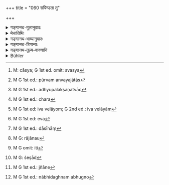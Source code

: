 +++
title = "060 सपिण्डता तु"

+++

<details><summary>गङ्गानथ-मूलानुवादः</summary>

The ‘Sapiṇḍa-relationship’ ceases with the person in the seventh-degree and the ‘Samānodaka-relationship,’ when the origin and the name become unrecognisable—(60).
</details>

<details><summary>मेधातिथिः</summary>

अन्वयसंज्ञाविज्ञानाद् बान्धवग्रहणानुवृत्तेश् चान्वयजाः **सप्तमपुरुषा**वधयः **सपिण्डा** उच्यन्ते । "येभ्यः स्वस्य[^१५२] पिता दद्यात् तेभ्यः पुत्रः" इति जीवत्पूर्वपित्रादेर् विधानात् षट् तावद् योग्यतया सपिण्डा भवन्ति । यद्य् अपि पितृभ्यो दीयते आत्मना सप्तम अतः पितामहप्रपितामहाद्याः पूर्वान्वयजातास्[^१५३] ते सपिण्डा इति व्यपदिश्यन्ते । पूर्वे षट् सपिण्डाः । अपरे पुत्रादयः षड् एव । यत एकस्याः पिण्डदानक्रियायाः सहभावात् सपिण्डाद्युपदेशो लभ्यते, पुत्रादेर् अपि सहभावः पौत्रादिना क्रियमाणो ऽयम्, तेन येभ्यो दीयते यैश् च सह संप्रदानवान् भविष्यति सर्वे ते सपिण्डा व्यपदिश्यन्ते । यतो न तत्र पिण्डदानम् अवध्युपलक्षणत्वाच्[^१५४] छङ्ख[^१५५] इव शङ्खवेलायाम्[^१५६] आगन्तव्यम् इति । तेन यावद् उक्तं स्यात् "प्रपितामहस्य यः प्रपितामहस् तदन्वयजा ये यावत् सप्तमास् ते सपिण्डा," एवं[^१५७] स्वसंततौ पित्रादिसंततौ द्रष्टव्यम् । यत एव भेदस् तम् उपादाय गणना कर्तव्या यावत् सप्तमावधि । यथा पितामहो येषाम् एकस् ते तत आरभ्य सप्तमावधयः सपिण्डा इत्य् एव सर्वत्र ।


[^१५७]:
     M G 1st ed: eva


[^१५६]:
     M G 1st ed: iva velāyom; G 2nd ed.: iva velāyām


[^१५५]:
     M G 1st ed.: chara


[^१५४]:
     M G 1st ed.: adhyupalakṣaṇatvāc


[^१५३]:
     M G 1st ed.: pūrvam anvayajātās


[^१५२]:
     M: cāsya; G 1st ed. omit: svasya

- तदन्वयजत्वे चोपलक्षणे जातेर् अनाश्रयणाद् विजातीया अपि क्षत्रियादयो ब्राह्मणादीनां सपिण्डा भवन्ति । अत एव तज्जननाद्याशौचे ब्राह्मणस्य दशाह एव, तेषां तु स्वकाल एव द्वादशाहादिः । अतः सर्वस्य विजातीयनिमित्ते विजातीयसपिण्डनिमित्ते वा जन्मादौ स्वकाल एव शुद्धिः । 

- क्षत्रियादीनां ब्राह्मणापेक्षया त्रिपुरुषं सापिण्ड्यम् । तथा च शङ्खः-

> यद्य् एकजाता बहवः  
> पृथक्क्षेत्राः पृथग्जनाः ।  
> एकपिण्डाः पृथक्शौचाः  
> पिण्डस् त्व् आवर्तते त्रिषु ॥

"**पृथक्क्षेत्राः**" भिन्नजातीयासु स्त्रीष्व् इत्य् अर्थः । "**पृथग्जनाः**" पृथक्क्षेत्रसमानजातीया अप्य् अनेकमातृका भवन्ति, तदर्थम् उभयोर् उपादानम् । "**एकपिण्डाः**" सपिण्डा भवन्ति । किं तु "**पृथक्शौचाः**" स्वजातिनिमित्त एव तेषां शुद्धिकालः । ब्राह्मणस्य क्षत्रियादेः सूतकादौ दशाहः, ब्राह्मणस्य सूतके तेषां द्वादशाहश् च । तथा चान्यो ऽपि विशेषः- "पिण्डस् त्रिष्व् आवर्तते" । त्रिष्व् एव भवति पुरुषेषु । 

- समानजातीयापेक्षया क्षत्रियादीनां ब्राह्मणवत् षट् पुरुषस्य सापिण्ड्यम् "एकजाताः पृथक्क्षेत्राः" इत्यादिविशेषणोपादानात् । असमानजातीयापेक्षं त्रिपुरुषत्वम् अनेन वाक्येन शक्यते प्रतिपादयितुम् । एष एवार्थो ऽनया स्मृत्या स्पष्टीक्रियते-

> क्षत्रविट्शूद्रदायादा ये सुयुर् विप्रस्य बाण्धवाः ।  
> तेषाम् आशौचे विप्रस्य दशाहाच् छुद्धिर् इष्यते ॥

"षड्भिस् त्रिभिर् अथैकेन" इत्यादि च । 

- स्त्रीणां तु विजातीयानां भर्तृकालेन जीवति भर्तरि शुद्धिः । आह च-

> सूतौ मृते तु दासानां[^१५८] पत्नीनां चानुलोमतः ।  
> स्वामितुल्यं भवेच् छौचं मृते स्वामिनि पैत्रकम् ॥


[^१५८]:
     M G 1st ed.: dāsīnāṃ


अन्ये पठन्ति "असवर्णासुतानाम्" इति प्रथमं पादम् । यद्य् अयम् अस्ति पाठस् तदा पुत्राणाम् अपि शूद्राणां पितृगृहे व्यवस्थितानां तत्परतन्त्राणां पितृजात्यपेक्षया दशाहादिर् एव शुद्धिकालः । 

- दासाश् चात्र वैतनिका गृह्यन्ते । ये तु गर्भदासास् तेषां विध्यन्तरं श्रूयते-

> कारवः शिल्पिनो वैद्या दासीदासं तथैव च ।  
> राजानो[^१५९] राजभृत्याश् च सद्यःशौचाः प्रकीर्तिताः ॥ इति ।


[^१५९]:
     M G: rājānau

स्पर्शने चैवम् एतेषां शुचित्वं विज्ञेयम्, न पुनर् दानभोजनादिक्रियासु । यतः कर्मनिमित्ता एते शब्दाः, अतः किं विपर्यये शुद्धिः किं सर्वाः क्रियाः प्रतिप्रसवा उत काश्चिद् एवाभ्यनुज्ञायन्ते । यतो "राज्ञश् च कार्याविधातार्थम्" इत्य् आकाङ्क्षायां यान्य् एव कर्माणि तान्य् एव हृदयम् आगच्छन्ति । तथैव च समाचारः । 

- <u>ननु</u> च नात्र स्पर्शप्रतिषेधः श्रुतः । 

- यावता स्मृत्यन्तरे पठ्यते- 

- अस्थिसंचयनाद् ऊर्ध्वम् अङ्गस्पर्शो विधीयते ।

तथान्यच् च-

> त्रिभिश् चतुर्भिर् वाहोभिर्  
> ब्राह्मणः स्पृश्यताम् इयात् ।  
> एकादशेन शुद्धिः स्यान्  
> मृतके सूतके तथा ॥

"राज्ञः षष्ठे सप्तमे वा स्पर्शः, द्वादशाहेनान्नशूद्धिः । वैश्यस्य स्पर्शनम् अष्टमे नवमे वा, पक्षेणान्नशुद्धिः । शूद्रस्य स्पर्शनम् एकादशे द्वादशे वा, मासेनान्नशुद्धिः " इति[^१६०] हारितः । तथा वाक्यन्तरम् अपि-


[^१६०]:
     M G omit: iti

> स्पर्शे क्रमेण वर्णानां त्रिचतुःपञ्चषैर् दिनैः ।
> भोज्यान्नो दशभिर् विप्रः शेषा[^१६१] द्वित्रिषडुत्तरैः ॥


[^१६१]:
     M G: śeṣād

- एते च विकल्पाः प्रयोजनापेक्षया गुणवद् अगुणापेक्षया व्यवस्थापनीयाः । सर्वेषां तावद् ब्राह्मणस्य भक्तदासास् त्रिचतुरैर् अहोभिः स्पर्शनेन दूषयन्ति । गर्भदासास् तु सद्यः । एवम् इतरेषाम् अपि वर्णाना । 

- यत्रेदं सद्यःशौचं तत्र सर्वत्र स्नानं वाससा च । द्रव्यस्य शुद्धिर् या यस्य विहिता इति ज्ञापयिष्यते (म्ध् ५.१०९) ।

- कन्यानाम् अपि त्रिपौरुषेयि सपिण्डता । "सपुत्राणां तु स्त्रीणां त्रिपुरुषं विज्ञायते" (वध् ४.१८) इति वसिष्ठः । आशौच एवैतत् । विवाहे तु विधिर् दर्शितः । 

- स्थितम् एतत्- सप्तमपुरुषो मर्यादा, षट्पुरुषाः सपिण्डा इति । **सप्तमे** प्राप्ते **विनिवर्तते** । 
  
**समानोदकभावः** समानोदकव्यपदेशः । **जन्मनाम्नोर् अवेदने** । जन्म च "अयम् अस्मत्कुले जातः", नाम अमुष्माद् इदं नामकात् पितृपितामहादेः । उभयोर् अवेदने निवृत्तिर् । अतश् चान्यतरे ज्ञाते[^१६२] ऽप्य् अनिष्टोदकं ज्ञेयम् । "अवतीर्य नदीम् अन्यद् वा जलाशयं नाभिदघ्नभुग्नो[^१६३] दक्षिणाभिमुखः सव्योत्तराभ्यां पाणिभ्याम् उदकं कृत्वानवेक्षमाणाः प्रत्याव्रजेयुः" इति ॥ ५.६० ॥


[^१६३]:
     M G 1st ed.: nābhidaghnam abhugno


[^१६२]:
     M G 1st ed.: jñāne
</details>

<details><summary>गङ्गानथ-भाष्यानुवादः</summary>

Inasmuch as the present context is meant to provide information regarding the exact signification of the term ‘*anvaya*’, ‘family’,—and as the term ‘*bāndhava*’, ‘relation’ (of the proceeding verses) is meant to be construed with the present text also,—the meaning of the present verse is that persons born of the same family are called ‘*Sapiṇḍas*’ upto the person in the seventh grade. In view of the assertion—‘the son shall make offerings to those to whom his fathers make them’.—which lays down offerings to be made also by a person whose father is living; six persons become recognised as ‘*Sapiṇḍas*’ (the seventh being the offeror himself).

Further, according to the statement’—‘offerings are made to forefathers, counting one’s own self as the seventh’—the grandfather, the great-grand-father and other ancestors are called ‘*Sapiṇḍas*’; and yet, while the six ancestors are called ‘*Sapiṇḍas*,’ the six descendants, beginning with the son, are also called ‘*Sapiṇḍas*,’ Because the ‘offering of the ball’ is a single act, upon which, and in connection with which, the title ‘*Sapiṇḍa*’ becomes applicable,—the ‘son’ and other descendants also become associated with this ‘act as performed by the grandson, and other descendants respectively; consequently the person to whom one makes the offering, and along with whom he becomes the recipient of the offering—all these come to be called ‘*Sapiṇḍa*;’ and the reason for this lies in the fact that the ‘ball-offering’ is the only indicative in the present case; just as in the case of the assertion ‘you should come at conch-time (gun-time)’ the ‘conch’ is the only indicative of the time that is meant. Thus it comes to this that all descendants upto the seventh grade of the greatgrandfather of one’s great-grandfather are his ‘*Sapiṇḍas*’; and similarly the descending line of one’s descendants, and the descendants of his father, grand-father and the rest. The degrees are to be counted from that person from whom the two lines bifurcate. For instance, among persons who have a common grandfather, the seven degrees should be counted from that grandfather, and persons falling within those seven degrees would be the ‘*Sapiṇḍa*’. Similarly in all cases.

In dealing with the question of ‘*Sapiṇḍa*’, all that the text speaks of is ‘person born of the same family,’ and no mention of the caste is made; consequently persons belonging to the *Kṣatriya* and other castes also become ‘*Sapiṇḍa*’ of the Brāhmaṇa. It is for this reason that on the birth of such persons also the Brāhmaṇa remains ‘impure’ for ten days; while in their own case the period lasts for twelve days (for the
*Kṣatriya*), thirteen for the *Vaiśya* and so forth. Thus then, in the
case of the birth or death of the person of a different caste, or in that of the *Sapiṇḍa* of a different caste, the purification is governed by the period prescribed for the caste of the person concerned.

In the case of the Kṣatriya and other castes, their ‘Sapiṇḍa’-relationship to the Brāhmaṇa extends to three degrees only; as says Śaṅkha—“If of one person there are born several persons, of different mothers and diverse castes, these are ‘Sapiṇḍas’, with varying periods of purification; but the ball-offering extends over three degrees only.” In this passage the term ‘of different mothers’ means ‘*born of mothers of different castes*’; the term ‘of diverse castes’ has also been added in view of the fact that persons born of mothers of the *same* caste also are ‘born of different mothers’.—These are ‘*Ekapiṇḍa*’, *i.e., Sapiṇḍa*; but ‘with varying periods of purification’; *i.e*., the purification of each person is in accordance with his own caste; for instance, for the Brāhmaṇa in the case of the birth, etc, of his *Sapiṇḍa* of the *Kṣatriya* and other castes, the purification takes *ten* days; while for the *Kṣatriya*, in the case of the birth, &c. of his *Brāhmaṇa Sapiṇḍa*, it takes twelve days;—there is the further peculiarity in this case that ‘the ball-offering extends over three degrees only’; *i.e*., it is offered to persons within three degrees only.

Within the pale of their own castes however, for the *Kṣatriya* and other castes also the ‘Sapiṇḍa-relationship’ extends over seven degrees, exactly as for Brāhmaṇas; specially as in the words of Śaṅkha justed quoted, we find the qualifying terms ‘*born* of *one person from different mothers*’—it is only in relation to other castes that their ‘Sapiṇḍa-relstionship can be understood to extend over three degrees only. This same fact is still more clearly stated in the following
*Smṛti*—text—‘In the case of impurity due to the death of those
relations of the Brāhmaṇa who are descendants from the *Kṣatriya*, the
*Vaiśya* and the *Śūdra*, the purification of the Brāhmaṇa comes after
ten days, upto six, three and one stage respectively.’

In the case of the wives of different castes, if the husband is alive, the purification is determined by the time laid down for the husband. To this end it is said—‘In the case of birth and death among slaves, and among one’s wives of lower castes, the purification would be similar to that of the master or husband, but if the husband is not living, it shall be similar to that of their fathers.’

In place of the fist quarter of the text (instead of the words ‘*sūte mṛte tu dāsānām*—‘in the case of birth and death among slaves’) some people read ‘*asavarṇāsutānām*’ (‘of sons born of other castes’). If such be the reading, then such Śūdra-sons as live in the house of the Brāhmaṇa-father would be controlled entirely by the ways of the father, and hence their time of purification would be *ten days* in consideration of their father’s caste.

The term ‘*dāsa*,’ ‘slave’, in the text just quoted are meant to be those that have been hired; because for born slaves we have another rule,—viz:—‘Artisans, mechanics, female and male slaves, and king’s officers have been declared to be capable of immediate purification’. Bat this ‘purification’ should be understood to consist only in their touchability, and not as entitling them to the acts of offering gifts, feeding Brāhmaṇas and so forth; and the reason for this lies in the fact that all the names here mentioned are such as are based upon
*professions*; which gives rise to the following questions—(*a*) Is the
purification here laid down subversive of all the rules that have been laid down before?—Or (*b*) does it entitle the man to all acts?—Or (*c*) does it entitle him to a few of these only? And the conclusion that suggests itself is that the man is entitled to just those acts that may be necessary for the proper carrying out of the King’s business. Such also is the usage.

*Objection.—“in* the present context we do not find any prohibition of
touching \[how then can the text just quoted be taken as pertaining to
*touchability* alone\]?”

But in another *Smṛti-text* we read—‘The touching of the body is permitted after the bones have been collected;’ and also elsewhere—‘The Brāhmaṇas become touchable in three or four days; while at birth or death, purification comes in eleven days; in the case of the *Kṣatriya* there is touchability on the sixth or seventh day, and their food becomes pure in twelve days; in the case of the *Vaiśya*, touchability comes on the eighth or ninth day, but their food is pure in a fortnight; the *Śūdra* becomes touchable on the eleventh or twelfth day and the purification of his food comes about in a month.’ So says *Hārīta*; and yet another text also—‘The touchability of the different castes comes about in three, four, five and six days respectively; the food of the Brāhmaṇa becomes eatable in ten days, and that of the other castes two, three and six days later’.

The several alternatives mentioned in the above texts are he taken as based upon the exigencies of individual cases, as also upon the higher or lower qualifications of the persons concerned; *e.g*. the hired slaves of the Brāhmaṇa remain untouchable for time or four days, while-their born slaves become touchable immediately. Similarly, in the case of the other cutes also.

Wherever ‘immediate purification’ is mentioned, them should be bathing with all the clothes on.

As regards the purification of material substances,—all details are going to be explained later on.

Among girls also, the ‘*Sapiṇḍa-relationship*’ extends to three degrees. As says Vaśiṣṭha—‘For women who have got sons it is known to extend to three degrees.’ This limited ‘*sapiṇḍa-* relationship’ in the case of women however refers only to Impurity; as regards *marriage* what its extent should be has been already indicated before.

The final conclusion thus is that the seventh degree is the limit, and the persona up to and including the sixth degree are ‘*Sapiṇḍas*’. This is what is meant by the words—‘*it ceases with the person in the seventh deree* (*decree*?).’

‘*The Samānodaka*’ *relationship*—*i.e. the name* ^(‘)*Samānodaka*’—‘*when the origin and the name become unrecognisable*.’—‘Origin’—‘such a person is born in my own family’;—‘*name*’—‘he is descended from the father named so and so, and the grandfather named so *&*; so’;—when both these are ‘*unrecognisable*.’ That is, when either of these happens to be unknown, then also, the name in question is not applicable.

In the case of persons within the limits of ‘Samānodaka-relationship,’ all that people should do is to enter a river or some other water-reservoir, till the water reaches up to the navel,—they should face the south and, having offered water with the right hand upward, without looking back, should return home.—(60)
</details>

<details><summary>गङ्गानथ-टिप्पन्यः</summary>

This verse is quoted in *Aparārka*, (p. 893), as providing the
definition of the ‘*Samānodaka*’ relationship, and explains the meaning
to be that this relationship subsists among all those people who clearly
recognise a common ancestor;—in *Mitākṣarā* (on 1.253);—in
*Parāśaramādhava* (Ācāra, p. 590);—in *Vyāvahāramayūkha* (p. 63) which,
construes ‘*Saptame*’ as ‘*Saptame atīte*,’ so that the seventh also
becomes included in ‘*Sapiṇḍa*’ relationship;—in *Madanapārijāta* (p.
427);—in *Śuddhimayūkha* (p. 37), which says that ‘*vinivartate*’ is to
be construed with the second line also;—in *Smṛtisāroddhāra* (p. 230),
which says that from the point where ‘*Samānodaka*’ relationship ceases,
‘*Sagotra*’ relationship alone remains;—in *Nityācārapradīpa* (p. 104),
which quotes Medhātithi to the effect that all those who are descended
from the great-grandfather of one’s own great-grandfather are his
‘Sapiṇḍas’;—in *Hāralatā* (p. 96), which has the following note:—Six
ancestors beginning from one’s father are *his* ‘Sapiṇḍa,’ the seventh
ancestor is not ‘*Sapiṇḍa*’; and the reason for this lies in the fact
that one’s three immediate ancestors—father, grandfather and
great-grandfather—are entitled to receive the ‘piṇḍa’ from him, and the
next three ancestors—*i*. *e*., the father, grandfather and
great-grandfather of the great-grandfather,—are entitled to the
‘smearings of his piṇḍa;’ while the seventh ancestor is not entitled to
any share of *Piṇḍa*; it adds that the man himself is ‘*Sapiṇḍa*’ of his
own six ancestors;—in *Śuddhikaumudī* (p. 52), which explains that the
‘Sapiṇḍā’ relationship ceases in one’s *seventh* ancestor, and
‘*Samānodaka*’ relationship extends upto that person who is known to be
descended from ‘my such and such ancestor,’ and from the point where no
such descent can be specifically pointed out, that relationship ceases
and beyond that all are ‘*gotraja*’ only;—in *Gadādharapaddhati* (Kāla,
p. 256), which reproduces Medhātithi’s remark quoted above;—in
*Smṛticandrikā* (Saṃskāra, p. 181);—and in *Vīramitrodaya* (Vyavahāra,
209b).
</details>

<details><summary>गङ्गानथ-तुल्य-वाक्यानि</summary>

*Gautama* (14.13).—‘Sapiṇḍa-relationship ceases with the fifth or the
seventh degree.’

*Baudhāyana* (1.11.2).—‘Amongst Sapiṇḍas, Sapiṇḍa-relationship extends
to the seventh degree.’

*Āpastamba* (2.15.2).—‘On account of the blood-relations of his mother,
and of his father, within six degrees,—or as far as the relation is
traceable (he shall bathe, if they die).’

*Vaśiṣṭha* (4.17-18).—‘It has been declared in the Veda that
Sapiṇḍa-relationship extends to the seventh degree; that for married
females, it extends to the third degree.’

*Viṣṇu* (22.5).—‘Sapiṇḍa-relationship ceases at the seventh degree.’

*Parāśara* (1.3.8).—‘In the case of descendants of a different caste,
the Sapiṇḍa-relationship (and the consequent impurity) ceases with the
fourth degree; one’s descendant in the fifth degree, becomes excluded
from the Sapiṇḍa-relationship.’

*Matsyapurāṇa* (Parāśaramādhava, p. 589).—‘Those beginning with the
fourth ancestor, are *Partakers of the Smearing*; those beginning with
the father, are *Partakers of the Balls*; the offerer of the hall
himself is the seventh; thus does Sapiṇḍa-relationship extend over seven
degrees.’

*Paiṭhīnasī* (Do., p. 590).—‘The Sapiṇḍa-relationship ceases beyond
three from the mother and five from the father.’

*Vṛddha-Parāśara* (Do., p. 589).—‘Sapiṇḍa-relationship ceases with the
seventh degree, in the case of their being all of the same caste; in the
ease of their being of different castes, it ceases with the fourth
degree.’
</details>

<details><summary>Bühler</summary>

060	But the Sapinda-relationship ceases with the seventh person (in the ascending and descending lines), the Samanodaka-relationship when the (common) origin and the (existence of a common family)-name are no (longer) known.
</details>
